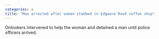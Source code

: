 ```yaml
---
categories: a
title: "Man arrested after woman stabbed in Edgware Road coffee shop"
---
```

Onlookers intervened to help the woman and detained a man until police officers arrived.